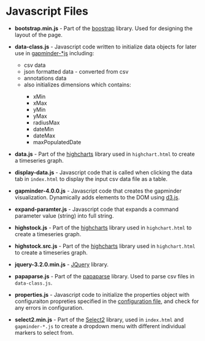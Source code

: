 # Javascript Files
* **bootstrap.min.js** - Part of the [boostrap](https://getbootstrap.com/) library. Used for designing the layout of the page.
* **data-class.js** - Javascript code written to initialize data objects for later use in [gapminder-*js](https://github.com/OpenWaterFoundation/owf-lib-viz-d3-js/wiki/gapminder-4.0.0.js) 
including:<br>
    <ul>
      <li>csv data</li>
      <li>json formatted data - converted from csv </li>
      <li>annotations data </li>
      <li>also initializes dimensions which contains:</li>
        <ul>
         <li>xMin</li>
         <li>xMax</li>
         <li>yMin</li>
         <li>yMax</li>
         <li>radiusMax</li>
         <li>dateMin</li>
         <li>dateMax</li>
         <li>maxPopulatedDate</li>
        </ul>
     </ul>
   
* **data.js** - Part of the [highcharts](https://www.highcharts.com/) library used in `highchart.html` to create a timeseries graph.
* **display-data.js** - Javascript code that is called when clicking the data tab in `index.html` to display the input csv data file as a
table.
* **gapminder-4.0.0.js**  - Javascript code that creates the gapminder visualization. Dynamically adds elements to the DOM using 
[d3.js](https://d3js.org/).
* **expand-paramter.js** - Javascript code that expands a command parameter value (string) into full string.
* **highstock.js** - Part of the [highcharts](https://www.highcharts.com/) library used in `highchart.html` to create a timeseries graph.
* **highstock.src.js** - Part of the [highcharts](https://www.highcharts.com/) library used in `highchart.html` to create a timeseries graph.
* **jquery-3.2.0.min.js** - [JQuery](https://jquery.com/) library.
* **papaparse.js** - Part of the [papaparse](https://www.papaparse.com/) library. Used to parse csv files in `data-class.js`.
* **properties.js** - Javascript code to initialize the properties object with configuraiton propreties specified in the 
[configuration file](https://github.com/OpenWaterFoundation/owf-lib-viz-d3-js/wiki/Gapminder-‐-configuration-file), and check for any errors
 in configuration.
* **select2.min.js** - Part of the [Select2](https://select2.org/) library, used in `index.html` and `gapminder-*.js` to create a dropdown
 menu with different individual markers to select from.
